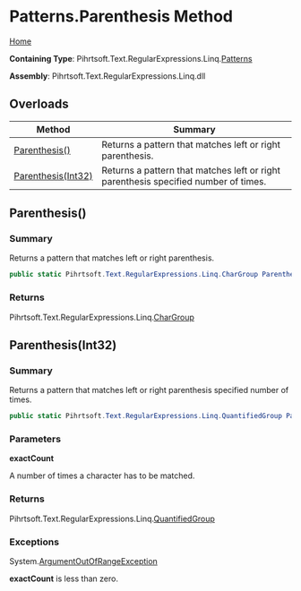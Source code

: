 # Patterns\.Parenthesis Method

[Home](../../../../../../README.md)

**Containing Type**: Pihrtsoft\.Text\.RegularExpressions\.Linq\.[Patterns](../README.md)

**Assembly**: Pihrtsoft\.Text\.RegularExpressions\.Linq\.dll

## Overloads

| Method | Summary |
| ------ | ------- |
| [Parenthesis()](#Pihrtsoft_Text_RegularExpressions_Linq_Patterns_Parenthesis) | Returns a pattern that matches left or right parenthesis\. |
| [Parenthesis(Int32)](#Pihrtsoft_Text_RegularExpressions_Linq_Patterns_Parenthesis_System_Int32_) | Returns a pattern that matches left or right parenthesis specified number of times\. |

## Parenthesis\(\) <a name="Pihrtsoft_Text_RegularExpressions_Linq_Patterns_Parenthesis"></a>

### Summary

Returns a pattern that matches left or right parenthesis\.

```csharp
public static Pihrtsoft.Text.RegularExpressions.Linq.CharGroup Parenthesis()
```

### Returns

Pihrtsoft\.Text\.RegularExpressions\.Linq\.[CharGroup](../../CharGroup/README.md)

## Parenthesis\(Int32\) <a name="Pihrtsoft_Text_RegularExpressions_Linq_Patterns_Parenthesis_System_Int32_"></a>

### Summary

Returns a pattern that matches left or right parenthesis specified number of times\.

```csharp
public static Pihrtsoft.Text.RegularExpressions.Linq.QuantifiedGroup Parenthesis(int exactCount)
```

### Parameters

**exactCount**

A number of times a character has to be matched\.

### Returns

Pihrtsoft\.Text\.RegularExpressions\.Linq\.[QuantifiedGroup](../../QuantifiedGroup/README.md)

### Exceptions

System\.[ArgumentOutOfRangeException](https://docs.microsoft.com/en-us/dotnet/api/system.argumentoutofrangeexception)

**exactCount** is less than zero\.

